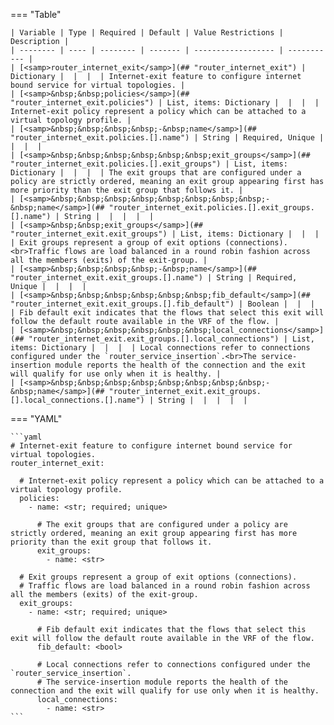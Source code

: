 <!--
  ~ Copyright (c) 2024 Arista Networks, Inc.
  ~ Use of this source code is governed by the Apache License 2.0
  ~ that can be found in the LICENSE file.
  -->
=== "Table"

    | Variable | Type | Required | Default | Value Restrictions | Description |
    | -------- | ---- | -------- | ------- | ------------------ | ----------- |
    | [<samp>router_internet_exit</samp>](## "router_internet_exit") | Dictionary |  |  |  | Internet-exit feature to configure internet bound service for virtual topologies. |
    | [<samp>&nbsp;&nbsp;policies</samp>](## "router_internet_exit.policies") | List, items: Dictionary |  |  |  | Internet-exit policy represent a policy which can be attached to a virtual topology profile. |
    | [<samp>&nbsp;&nbsp;&nbsp;&nbsp;-&nbsp;name</samp>](## "router_internet_exit.policies.[].name") | String | Required, Unique |  |  |  |
    | [<samp>&nbsp;&nbsp;&nbsp;&nbsp;&nbsp;&nbsp;exit_groups</samp>](## "router_internet_exit.policies.[].exit_groups") | List, items: Dictionary |  |  |  | The exit groups that are configured under a policy are strictly ordered, meaning an exit group appearing first has more priority than the exit group that follows it. |
    | [<samp>&nbsp;&nbsp;&nbsp;&nbsp;&nbsp;&nbsp;&nbsp;&nbsp;-&nbsp;name</samp>](## "router_internet_exit.policies.[].exit_groups.[].name") | String |  |  |  |  |
    | [<samp>&nbsp;&nbsp;exit_groups</samp>](## "router_internet_exit.exit_groups") | List, items: Dictionary |  |  |  | Exit groups represent a group of exit options (connections).<br>Traffic flows are load balanced in a round robin fashion across all the members (exits) of the exit-group. |
    | [<samp>&nbsp;&nbsp;&nbsp;&nbsp;-&nbsp;name</samp>](## "router_internet_exit.exit_groups.[].name") | String | Required, Unique |  |  |  |
    | [<samp>&nbsp;&nbsp;&nbsp;&nbsp;&nbsp;&nbsp;fib_default</samp>](## "router_internet_exit.exit_groups.[].fib_default") | Boolean |  |  |  | Fib default exit indicates that the flows that select this exit will follow the default route available in the VRF of the flow. |
    | [<samp>&nbsp;&nbsp;&nbsp;&nbsp;&nbsp;&nbsp;local_connections</samp>](## "router_internet_exit.exit_groups.[].local_connections") | List, items: Dictionary |  |  |  | Local connections refer to connections configured under the `router_service_insertion`.<br>The service-insertion module reports the health of the connection and the exit will qualify for use only when it is healthy. |
    | [<samp>&nbsp;&nbsp;&nbsp;&nbsp;&nbsp;&nbsp;&nbsp;&nbsp;-&nbsp;name</samp>](## "router_internet_exit.exit_groups.[].local_connections.[].name") | String |  |  |  |  |

=== "YAML"

    ```yaml
    # Internet-exit feature to configure internet bound service for virtual topologies.
    router_internet_exit:

      # Internet-exit policy represent a policy which can be attached to a virtual topology profile.
      policies:
        - name: <str; required; unique>

          # The exit groups that are configured under a policy are strictly ordered, meaning an exit group appearing first has more priority than the exit group that follows it.
          exit_groups:
            - name: <str>

      # Exit groups represent a group of exit options (connections).
      # Traffic flows are load balanced in a round robin fashion across all the members (exits) of the exit-group.
      exit_groups:
        - name: <str; required; unique>

          # Fib default exit indicates that the flows that select this exit will follow the default route available in the VRF of the flow.
          fib_default: <bool>

          # Local connections refer to connections configured under the `router_service_insertion`.
          # The service-insertion module reports the health of the connection and the exit will qualify for use only when it is healthy.
          local_connections:
            - name: <str>
    ```
